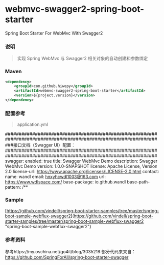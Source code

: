 # webmvc-swagger2-spring-boot-starter

Spring Boot Starter For WebMvc With Swagger2

### 说明

 > 实现 Spring WebMvc 与 Swagger2 相关对象的自动创建和参数绑定

### Maven

```xml
<dependency>
    <groupId>com.github.hiwepy</groupId>
    <artifactId>webmvc-swagger2-spring-boot-starter</artifactId>
    <version>${project.version}</version>
</dependency>
```

### 配置参考

 > application.yml

################################################################################################################  
###接口文档（Swagger UI）配置：  
################################################################################################################
swagger:
  enabled: true
  title: Swagger WebMvc Demo
  description: Swagger WebMvc Demo
  version: 1.0.0-SNAPSHOT
  license: Apache License, Version 2.0
  license-url: https://www.apache.org/licenses/LICENSE-2.0.html
  contact:
    name: wandl
    email: hnxyhcwdl1003@163.com
    url: https://www.wdlspace.com/
  base-package: io.github.wandl
  base-path-pattern: /**

### Sample

[https://github.com/vindell/spring-boot-starter-samples/tree/master/spring-boot-sample-webflux-swagger2](https://github.com/vindell/spring-boot-starter-samples/tree/master/spring-boot-sample-webflux-swagger2 "spring-boot-sample-webflux-swagger2")

### 参考资料

参考https://my.oschina.net/go4it/blog/3035218
部分代码来来自：https://github.com/SpringForAll/spring-boot-starter-swagger